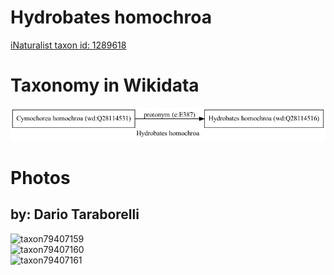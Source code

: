 
Hydrobates homochroa
====================
  
[iNaturalist taxon id: 1289618](https://www.inaturalist.org/taxa/1289618)
# Taxonomy in Wikidata
  
![Hydrobates homochroa](../wikidata_schemas/Hydrobates_homochroa.gv.png)
# Photos

## by: Dario Taraborelli
  
![taxon79407159](https://inaturalist-open-data.s3.amazonaws.com/photos/85274868/medium.jpeg)  
![taxon79407160](https://inaturalist-open-data.s3.amazonaws.com/photos/85274849/medium.jpeg)  
![taxon79407161](https://inaturalist-open-data.s3.amazonaws.com/photos/85274887/medium.jpeg)